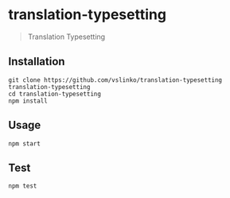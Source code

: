# translation-typesetting

> Translation Typesetting

## Installation

```
git clone https://github.com/vslinko/translation-typesetting translation-typesetting
cd translation-typesetting
npm install
```

## Usage

```
npm start
```

## Test

```
npm test
```
